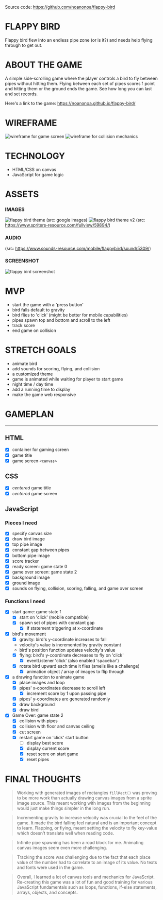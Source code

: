 Source code: https://github.com/noanonoa/flappy-bird

# FLAPPY BIRD

Flappy bird flew into an endless pipe zone (or is it?) and needs help flying through to get out.

# ABOUT THE GAME

A simple side-scrolling game where the player controls a bird to fly between pipes without hitting them. Flying between each set of pipes scores 1 point and hitting them or the ground ends the game. See how long you can last and set records.

Here's a link to the game:
https://noanonoa.github.io/flappy-bird/

# WIREFRAME

![wireframe for game screen](/img/001-wireframe.png 'Game Screen')
![wireframe for collision mechanics](/img/002-wireframe.png 'Collision Mechanics')

# TECHNOLOGY

- HTML/CSS on canvas
- JavaScript for game logic

# ASSETS

### IMAGES

![flappy bird theme](/img/og-theme.png)
(src: google images)
![flappy bird theme v2](/img/og-theme-2.png)
(src: https://www.spriters-resource.com/fullview/59894/)

### AUDIO

(src: https://www.sounds-resource.com/mobile/flappybird/sound/5309/)

### SCREENSHOT

![flappy bird screenshot](/img/001-screenshot.png)

# MVP

- start the game with a 'press button'
- bird falls default to gravity
- bird flies to 'click' (might be better for mobile capabilities)
- pipes spawn top and bottom and scroll to the left
- track score
- end game on collision

# STRETCH GOALS

- animate bird
- add sounds for scoring, flying, and collision
- a customized theme
- game is animated while waiting for player to start game
- night time / day time
- add a running time to display
- make the game web responsive

# GAMEPLAN

---

## HTML

- [x] container for gaming screen
- [x] game title
- [x] game screen `<canvas>`

## CSS

- [x] _centered_ game title
- [x] _centered_ game screen

## JavaScript

### Pieces I need

- [x] specify canvas size
- [x] draw bird image
- [x] top pipe image
- [x] constant gap between pipes
- [x] bottom pipe image
- [x] score tracker
- [x] ready screen: game state 0
- [x] game over screen: game state 2
- [x] background image
- [x] ground image
- [x] sounds on flying, collision, scoring, falling, and game over screen

### Functions I need

- [x] start game: game state 1
  - [x] start on 'click' (mobile compatible)
  - [x] spawn set of pipes with constant gap
    - [x] if statement triggering at x-coordinate
- [x] bird's movement
  - [x] gravity: bird's y-coordinate increases to fall
  * velocity's value is incremented by gravity constant
  * bird's position function updates velocity's value
  - [x] flying: bird's y-coordinate decreases to fly on 'click'
    - [x] eventListener 'click' (also enabled 'spacebar')
  - [x] rotate bird upward each time it flies (smells like a challenge)
    - [x] animation object / array of images to flip through
- [x] a drawing function to animate game
  - [x] place images and loop
  - [x] pipes' x-coordinates decrease to scroll left
    - [x] increment score by 1 upon passing pipe
  - [x] pipes' y-coordinates are generated randomly
  - [x] draw background
  - [x] draw bird
- [x] Game Over: game state 2
  - [x] collision with pipes
  - [x] collision with floor and canvas ceiling
  - [x] cut screen
  - [x] restart game on 'click' start button
    - [ ] display best score
    - [x] display current score
    - [x] reset score on start game
    - [x] reset pipes

# FINAL THOUGHTS

> Working with generated images of rectangles `fillRect()` was proving to be more work than actually drawing canvas images from a sprite image source. This meant working with images from the beginning would just make things simpler in the long run.

> Incrementing gravity to increase velocity was crucial to the feel of the game. It made the bird falling feel natural and is an important concept to learn. Flapping, or flying, meant setting the velocity to fly key-value which doesn't translate well when reading code.

> Infinite pipe spawning has been a road block for me. Animating canvas images seem even more challenging.

> Tracking the score was challenging due to the fact that each place value of the number had to correlate to an image of its value. No texts and fonts were used in the game.

> Overall, I learned a lot of canvas tools and mechanics for JavaScript. Re-creating this game was a lot of fun and good training for various JavaScript fundamentals such as loops, functions, if-else statements, arrays, objects, and concepts.
